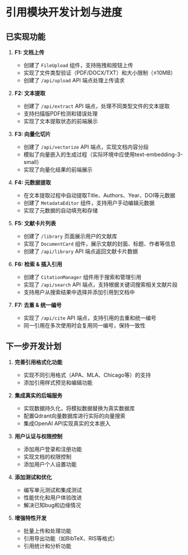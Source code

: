 # 引用模块开发计划与进度

## 已实现功能

1. **F1: 文档上传**
   - 创建了 `FileUpload` 组件，支持拖拽和按钮上传
   - 实现了文件类型验证（PDF/DOCX/TXT）和大小限制（≤10MB）
   - 创建了 `/api/upload` API 端点处理上传请求

2. **F2: 文本提取**
   - 创建了 `/api/extract` API 端点，处理不同类型文件的文本提取
   - 支持扫描版PDF检测和错误处理
   - 实现了文本提取状态的前端展示

3. **F3: 向量化切片**
   - 创建了 `/api/vectorize` API 端点，实现文档内容分段
   - 模拟了向量嵌入的生成过程（实际环境中应使用text-embedding-3-small）
   - 实现了向量化结果的前端展示

4. **F4: 元数据提取**
   - 在文本提取过程中自动提取Title、Authors、Year、DOI等元数据
   - 创建了 `MetadataEditor` 组件，支持用户手动编辑元数据
   - 实现了元数据的自动填充和存储

5. **F5: 文献卡片列表**
   - 创建了 `/library` 页面展示用户的文献库
   - 实现了 `DocumentCard` 组件，展示文献的封面、标题、作者等信息
   - 创建了 `/api/library` API 端点返回文献卡片数据

6. **F6: 检索 & 插入引用**
   - 创建了 `CitationManager` 组件用于搜索和管理引用
   - 实现了 `/api/search` API 端点，支持根据关键词搜索相关文献片段
   - 支持用户从搜索结果中选择并添加引用到文档中

7. **F7: 去重 & 统一编号**
   - 实现了 `/api/cite` API 端点，支持引用的去重和统一编号
   - 同一引用在多次使用时会复用同一编号，保持一致性

## 下一步开发计划

1. **完善引用格式化功能**
   - 实现不同引用格式（APA、MLA、Chicago等）的支持
   - 添加引用样式预览和编辑功能

2. **集成真实的后端服务**
   - 实现数据持久化，将模拟数据替换为真实数据库
   - 配置Qdrant向量数据库进行实际的向量搜索
   - 集成OpenAI API实现真实的文本嵌入

3. **用户认证与权限控制**
   - 添加用户登录和注册功能
   - 实现文档的权限控制
   - 添加用户个人设置功能

4. **添加测试和优化**
   - 编写单元测试和集成测试
   - 性能优化和用户体验改进
   - 解决已知bug和边缘情况

5. **增强特性开发**
   - 批量上传和处理功能
   - 引用导出功能（如BibTeX、RIS等格式）
   - 引用统计和分析功能 